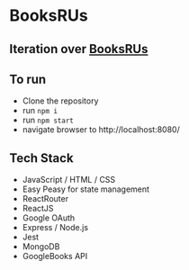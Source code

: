 # BooksRUs





## Iteration over [BooksRUs](https://github.com/Bookris/BooksRUs)

## To run
- Clone the repository
- run `npm i`
- run `npm start`
- navigate browser to http://localhost:8080/


## Tech Stack
- JavaScript / HTML / CSS
- Easy Peasy for state management
- ReactRouter
- ReactJS
- Google OAuth
- Express / Node.js
- Jest
- MongoDB
- GoogleBooks API
[]()
